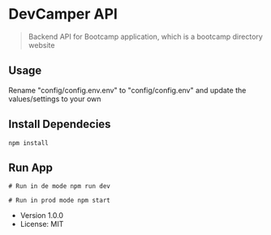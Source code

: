 # DevCamper API

> Backend API for Bootcamp application, which is a bootcamp directory website

## Usage

Rename "config/config.env.env" to "config/config.env" and update the values/settings to your own

## Install Dependecies

```
npm install
```

## Run App

```
# Run in de mode npm run dev

# Run in prod mode npm start
```

- Version 1.0.0
- License: MIT
